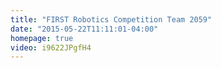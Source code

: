 ```yaml
---
title: "FIRST Robotics Competition Team 2059"
date: "2015-05-22T11:11:01-04:00"
homepage: true
video: i9622JPgfH4
---
```


<iframe class='gfm-media-widget' image='1' coinfo='0' width='100%' height='100%' frameborder='0' id='team2059'></iframe><script src='//funds.gofundme.com/js/5.0/media-widget.js'></script>

Who are The Hitchhikers?
------------------------

<div class="video">
<iframe src="https://www.youtube.com/embed/i9622JPgfH4?wmode=opaque&amp;modestbranding=1&amp;rel=0&amp;showinfo=0&amp;autohide=1" height="360" width="640" allowfullscreen="" frameborder="0">
</iframe>
</div>

We are *FIRST* Robotics Competition Team 2059, The Hitchhikers, with members
from Cary, Raleigh, Apex and across Wake County, North Carolina. Since 2010, we
have worked to build a stronger future through student leadership, impactful
community outreach, and a successful robotics program.

Robotics Summer Camp
--------------------

Information on our 2016 summmer camps may be found
[here](/events/2016-summer-camp).

What is *FIRST*?
----------------

The *FIRST*  Robotics Competition (FRC) is a unique varsity sport of the mind
designed to help high-school-aged young people discover how interesting and
rewarding the life of engineers and researchers can be.
